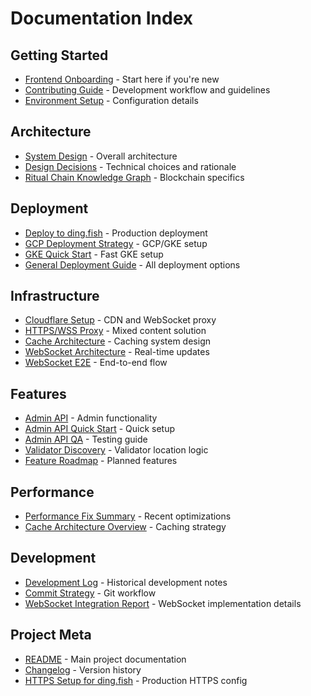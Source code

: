 # Documentation Index

## Getting Started

- [Frontend Onboarding](../FRONTEND_ONBOARDING.md) - Start here if you're new
- [Contributing Guide](../CONTRIBUTING.md) - Development workflow and guidelines
- [Environment Setup](environment.md) - Configuration details

## Architecture

- [System Design](SYSTEM_DESIGN.md) - Overall architecture
- [Design Decisions](DESIGN.md) - Technical choices and rationale
- [Ritual Chain Knowledge Graph](RITUAL_CHAIN_KNOWLEDGE_GRAPH.md) - Blockchain specifics

## Deployment

- [Deploy to ding.fish](../DEPLOY_TO_DING_FISH.md) - Production deployment
- [GCP Deployment Strategy](GCP_DEPLOYMENT_STRATEGY.md) - GCP/GKE setup
- [GKE Quick Start](GKE_QUICK_START.md) - Fast GKE setup
- [General Deployment Guide](DEPLOYMENT.md) - All deployment options

## Infrastructure

- [Cloudflare Setup](../CLOUDFLARE.md) - CDN and WebSocket proxy
- [HTTPS/WSS Proxy](../HTTPS_WSS_PROXY_IMPLEMENTATION.md) - Mixed content solution
- [Cache Architecture](../FINAL_CACHE_ARCHITECTURE.md) - Caching system design
- [WebSocket Architecture](../FINAL_WEBSOCKET_SOLUTION.md) - Real-time updates
- [WebSocket E2E](../WEBSOCKET_ARCHITECTURE_E2E.md) - End-to-end flow

## Features

- [Admin API](../ENABLE_ADMIN_API.md) - Admin functionality
- [Admin API Quick Start](../QUICK_START_ADMIN_API.md) - Quick setup
- [Admin API QA](../ADMIN_API_QA.md) - Testing guide
- [Validator Discovery](../VALIDATOR_IP_DISCOVERY.md) - Validator location logic
- [Feature Roadmap](../FEATURE_ROADMAP.md) - Planned features

## Performance

- [Performance Fix Summary](../PERFORMANCE_FIX_SUMMARY.md) - Recent optimizations
- [Cache Architecture Overview](../CACHE_ARCHITECTURE.md) - Caching strategy

## Development

- [Development Log](DEVELOPMENT_LOG.md) - Historical development notes
- [Commit Strategy](COMMIT_STRATEGY.md) - Git workflow
- [WebSocket Integration Report](websocket-integration-report.md) - WebSocket implementation details

## Project Meta

- [README](../README.md) - Main project documentation
- [Changelog](../CHANGELOG.md) - Version history
- [HTTPS Setup for ding.fish](../DING_FISH_HTTPS_SETUP.md) - Production HTTPS config

